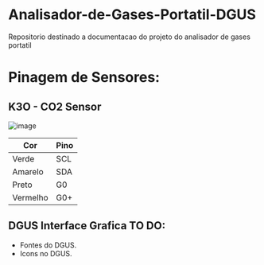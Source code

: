 # Analisador-de-Gases-Portatil-DGUS
Repositorio destinado a documentacao do projeto do analisador de gases portatil




# Pinagem de Sensores:

## K3O - CO2 Sensor

![image](https://github.com/user-attachments/assets/792a710c-c018-4400-8e59-df98887a4765)

| Cor | Pino |
| ------------- | ------------- |
| Verde  | SCL  |
| Amarelo  | SDA |
| Preto | G0 |
| Vermelho | G0+ |

## DGUS Interface Grafica TO DO:
- Fontes do DGUS.
- Icons no DGUS.


